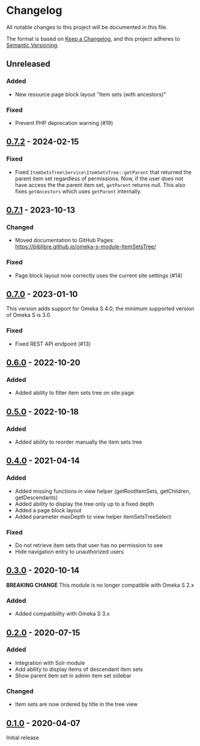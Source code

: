 # Changelog

All notable changes to this project will be documented in this file.

The format is based on [Keep a Changelog](https://keepachangelog.com/en/1.0.0/),
and this project adheres to [Semantic Versioning](https://semver.org/spec/v2.0.0.html).

## Unreleased

### Added

- New resource page block layout "Item sets (with ancestors)"

### Fixed

- Prevent PHP deprecation warning (#19)

## [0.7.2] - 2024-02-15

### Fixed

- Fixed `ItemSetsTree\Service\ItemSetsTree::getParent` that returned the parent
  item set regardless of permissions. Now, if the user does not have access the
  the parent item set, `getParent` returns null.
  This also fixes `getAncestors` which uses `getParent` internally.

## [0.7.1] - 2023-10-13

### Changed

- Moved documentation to GitHub Pages:
  https://biblibre.github.io/omeka-s-module-ItemSetsTree/

### Fixed

- Page block layout now correctly uses the current site settings (#14)

## [0.7.0] - 2023-01-10

This version adds support for Omeka S 4.0; the minimum supported version of
Omeka S is 3.0.

### Fixed

- Fixed REST API endpoint (#13)

## [0.6.0] - 2022-10-20

### Added

- Added ability to filter item sets tree on site page

## [0.5.0] - 2022-10-18

### Added

- Added ability to reorder manually the item sets tree

## [0.4.0] - 2021-04-14

### Added

- Added missing functions in view helper (getRootItemSets, getChildren,
  getDescendants)
- Added ability to display the tree only up to a fixed depth
- Added a page block layout
- Added parameter maxDepth to view helper itemSetsTreeSelect

### Fixed

- Do not retrieve item sets that user has no permission to see
- Hide navigation entry to unauthorized users

## [0.3.0] - 2020-10-14

**BREAKING CHANGE** This module is no longer compatible with Omeka S 2.x

### Added

- Added compatibility with Omeka S 3.x

## [0.2.0] - 2020-07-15

### Added

- Integration with Solr module
- Add ability to display items of descendant item sets
- Show parent item set in admin item set sidebar

### Changed

- Item sets are now ordered by title in the tree view

## [0.1.0] - 2020-04-07

Initial release

[0.7.2]: https://github.com/biblibre/omeka-s-module-ItemSetsTree/releases/tag/v0.7.2
[0.7.1]: https://github.com/biblibre/omeka-s-module-ItemSetsTree/releases/tag/v0.7.1
[0.7.0]: https://github.com/biblibre/omeka-s-module-ItemSetsTree/releases/tag/v0.7.0
[0.6.0]: https://github.com/biblibre/omeka-s-module-ItemSetsTree/releases/tag/v0.6.0
[0.5.0]: https://github.com/biblibre/omeka-s-module-ItemSetsTree/releases/tag/v0.5.0
[0.4.0]: https://github.com/biblibre/omeka-s-module-ItemSetsTree/releases/tag/v0.4.0
[0.3.0]: https://github.com/biblibre/omeka-s-module-ItemSetsTree/releases/tag/v0.3.0
[0.2.0]: https://github.com/biblibre/omeka-s-module-ItemSetsTree/releases/tag/v0.2.0
[0.1.0]: https://github.com/biblibre/omeka-s-module-ItemSetsTree/releases/tag/v0.1.0
